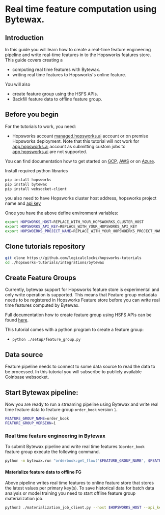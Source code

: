 # Real time feature computation using Bytewax.

## Introduction
In this guide you will learn how to create a real-time feature engineering pipeline and write real-time features in to
the Hopsworks features store. This guide covers creating a

- computing real time features with Bytewax.
- writing real time features to Hopsworks's online feature.

You will also
- create feature group using the HSFS APIs.
- Backfill feature data to offline feature group.

## Before you begin
For the tutorials to work, you need:
- Hopsworks account
[managed.hopsworks.ai](https://managed.hopsworks.ai) account or on premise Hopsworks deployment. Note that this tutorial 
will not work for [app.hopsworks.ai](https://app.hopsworks.ai) account as submitting custom jobs to 
[app.hopsworks.ai](https://app.hopsworks.ai) are not supported.

You can find documentation how to get started on [GCP](https://docs.hopsworks.ai/3.1/setup_installation/gcp/getting_started/),
[AWS](https://docs.hopsworks.ai/3.1/setup_installation/aws/getting_started/) or on [Azure](https://docs.hopsworks.ai/3.1/setup_installation/azure/getting_started/).

Install required python libraries 
```bash
pip install hopsworks
pip install bytewax
pip install websocket-client
```

you also need  to have Hopsworks cluster host address, hopsworks project name and 
[api key](https://docs.hopsworks.ai/3.1/user_guides/projects/api_key/create_api_key/)

Once you have the above define environment variables:

```bash
export HOPSWORKS_HOST=REPLACE_WITH_YOUR_HOPSWOKRKS_CLUSTER_HOST
export HOPSWORKS_API_KEY=REPLACE_WITH_YOUR_HOPSWORKS_API_KEY
export HOPSWOERKS_PROJECT_NAME=REPLACE_WITH_YOUR_HOPSWOERKS_PROJECT_NAME
```

## Clone tutorials repository
```bash
git clone https://github.com/logicalclocks/hopsworks-tutorials
cd ./hopsworks-tutorials/integrations/bytewax
```

## Create Feature Groups
Currently, bytewax support for Hopsworks feature store is experimental and only write operation is supported. This means
that Feature group metadata needs to be registered in Hopsworks Feature store before you can write real time features computed
by Bytewax.

Full documentation how to create feature group using HSFS APIs can be found [here](https://docs.hopsworks.ai/3.1/user_guides/fs/feature_group/create/).

This tutorial comes with a python program to create a feature group:
- `python ./setup/feature_group.py`


## Data source
Feature pipeline needs to connect to some data source to read the data to be processed. In this tutorial you will
subscribe to publicly available Coinbase websocket. 

## Start Bytewax pipeline:
Now you are ready to run a streaming pipeline using Bytewax and write real time feature data to feature group 
`order_book` version `1`.

```bash
FEATURE_GROUP_NAME=order_book
FEATURE_GROUP_VERSION=1
```

### Real time feature engineering in Bytewax
To submit Bytewax pipeline and write real time features to`order_book` feature group execute the following command.

```bash
python -m bytewax.run "orderbook:get_flow('$FEATURE_GROUP_NAME', $FEATURE_GROUP_VERSION)" 
```

#### Materialize feature data to offline FG
Above pipeline writes real time features to online feature store that stores the latest values per primary key(s). 
To save historical data for batch data analysis or model training you need to start offline feature group 
materialization job. 

```bash
python3 ./materialization_job_client.py --host $HOPSWORKS_HOST --api_key $HOPSWORKS_API_KEY --project $HOPSWOERKS_PROJECT_NAME --jobname ${FEATURE_GROUP_NAME}_${FEATURE_GROUP_VERSION}_offline_fg_materialization
```